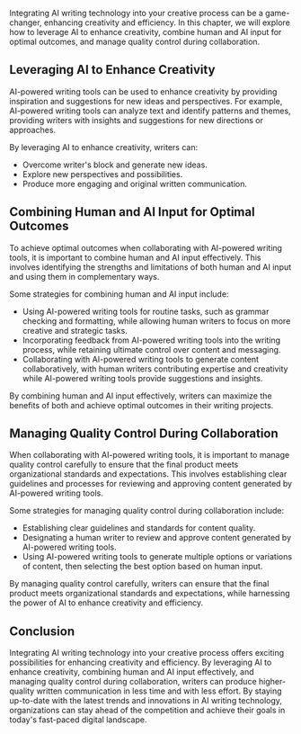 
Integrating AI writing technology into your creative process can be a game-changer, enhancing creativity and efficiency. In this chapter, we will explore how to leverage AI to enhance creativity, combine human and AI input for optimal outcomes, and manage quality control during collaboration.

Leveraging AI to Enhance Creativity
-----------------------------------

AI-powered writing tools can be used to enhance creativity by providing inspiration and suggestions for new ideas and perspectives. For example, AI-powered writing tools can analyze text and identify patterns and themes, providing writers with insights and suggestions for new directions or approaches.

By leveraging AI to enhance creativity, writers can:

* Overcome writer's block and generate new ideas.
* Explore new perspectives and possibilities.
* Produce more engaging and original written communication.

Combining Human and AI Input for Optimal Outcomes
-------------------------------------------------

To achieve optimal outcomes when collaborating with AI-powered writing tools, it is important to combine human and AI input effectively. This involves identifying the strengths and limitations of both human and AI input and using them in complementary ways.

Some strategies for combining human and AI input include:

* Using AI-powered writing tools for routine tasks, such as grammar checking and formatting, while allowing human writers to focus on more creative and strategic tasks.
* Incorporating feedback from AI-powered writing tools into the writing process, while retaining ultimate control over content and messaging.
* Collaborating with AI-powered writing tools to generate content collaboratively, with human writers contributing expertise and creativity while AI-powered writing tools provide suggestions and insights.

By combining human and AI input effectively, writers can maximize the benefits of both and achieve optimal outcomes in their writing projects.

Managing Quality Control During Collaboration
---------------------------------------------

When collaborating with AI-powered writing tools, it is important to manage quality control carefully to ensure that the final product meets organizational standards and expectations. This involves establishing clear guidelines and processes for reviewing and approving content generated by AI-powered writing tools.

Some strategies for managing quality control during collaboration include:

* Establishing clear guidelines and standards for content quality.
* Designating a human writer to review and approve content generated by AI-powered writing tools.
* Using AI-powered writing tools to generate multiple options or variations of content, then selecting the best option based on human input.

By managing quality control carefully, writers can ensure that the final product meets organizational standards and expectations, while harnessing the power of AI to enhance creativity and efficiency.

Conclusion
----------

Integrating AI writing technology into your creative process offers exciting possibilities for enhancing creativity and efficiency. By leveraging AI to enhance creativity, combining human and AI input effectively, and managing quality control during collaboration, writers can produce higher-quality written communication in less time and with less effort. By staying up-to-date with the latest trends and innovations in AI writing technology, organizations can stay ahead of the competition and achieve their goals in today's fast-paced digital landscape.
